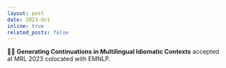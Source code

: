 ```yaml
---
layout: post
date: 2023-Oct
inline: true
related_posts: false
---
```


✍🏼 <b>Generating Continuations in Multilingual Idiomatic Contexts</b> accepted at MRL 2023 colocated with EMNLP.



